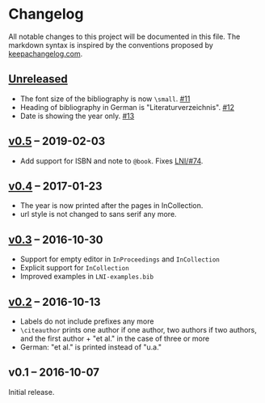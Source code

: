 # Changelog

All notable changes to this project will be documented in this file.
The markdown syntax is inspired by the conventions proposed by [keepachangelog.com](http://keepachangelog.com/).

## [Unreleased]

* The font size of the bibliography is now `\small`. [#11](https://github.com/gi-ev/biblatex-lni/pull/11)
* Heading of bibliography in German is "Literaturverzeichnis". [#12](https://github.com/gi-ev/biblatex-lni/pull/12)
* Date is showing the year only. [#13](https://github.com/gi-ev/biblatex-lni/pull/11)

## [v0.5] – 2019-02-03

* Add support for ISBN and note to `@book`. Fixes [LNI/#74](https://github.com/gi-ev/LNI/issues/74).

## [v0.4] – 2017-01-23

* The year is now printed after the pages in InCollection.
* url style is not changed to sans serif any more.

## [v0.3] – 2016-10-30

* Support for empty editor in `InProceedings` and `InCollection`
* Explicit support for `InCollection`
* Improved examples in `LNI-examples.bib`

## [v0.2] – 2016-10-13

* Labels do not include prefixes any more
* `\citeauthor` prints one author if one author, two authors if two authors, and the first author + "et al." in the case of three or more
* German: "et al." is printed instead of "u.a."

## v0.1 – 2016-10-07

Initial release.

[v0.2]: https://github.com/latextemplates/biblatex-lni/compare/v0.1...v0.2
[v0.3]: https://github.com/latextemplates/biblatex-lni/compare/v0.2...v0.3
[v0.4]: https://github.com/latextemplates/biblatex-lni/compare/v0.3...v0.4
[v0.5]: https://github.com/latextemplates/biblatex-lni/compare/v0.4...v0.5
[Unreleased]: https://github.com/latextemplates/biblatex-lni/compare/v0.5...HEAD
